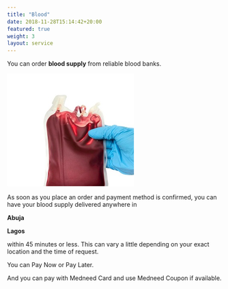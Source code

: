 ```yaml
---
title: "Blood"
date: 2018-11-28T15:14:42+20:00 
featured: true
weight: 3
layout: service
---
```


You can order **blood supply** from reliable blood banks.

![Blood Supply](/images/illustrations/blood.jpg)

As soon as you place an order and payment method is confirmed, you can have your blood supply delivered anywhere in 

**Abuja**

**Lagos**

within 45 minutes or less. This can vary a little depending on your exact location and the time of request.

You can Pay Now or Pay Later.

And you can pay with Medneed Card and use Medneed Coupon if available.





